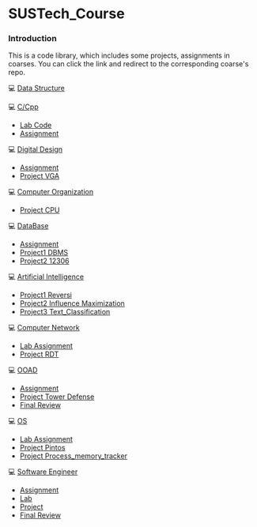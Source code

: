 # SUSTech_Course

### Introduction
This is a code library, which includes some projects, assignments in coarses. You can click the link and redirect to the corresponding coarse's repo.

:computer: [Data Structure](https://github.com/Fu188/SUSTech_Course/tree/master/CS203_Data_Structure)

:computer: [C/Cpp](https://github.com/Fu188/SUSTech_Course/tree/master/CS205_C-CPP)
  - [Lab Code](https://github.com/Fu188/SUSTech_Course/tree/master/CS205_C-CPP/Lab%20Codes)
  - [Assignment](https://github.com/Fu188/SUSTech_Course/tree/master/CS205_C-CPP/Assignment)
  
:computer: [Digital Design](https://github.com/Fu188/SUSTech_Course/tree/master/CS207_Digital_Design)
  - [Assignment](https://github.com/Fu188/SUSTech_Course/tree/master/CS207_Digital_Design/Assignment)
  - [Project VGA](https://github.com/Fu188/SUSTech_Course/tree/master/CS207_Digital_Design/VGA%20Project)
  
:computer: [Computer Organization](https://github.com/Fu188/SUSTech_Course/tree/master/CS202_Computer_Organization)
  - [Project CPU](https://github.com/Fu188/SUSTech_Course/tree/master/CS202_Computer_Organization/CPU)

:computer: [DataBase](https://github.com/Fu188/SUSTech_Course/tree/master/CS307_DataBase)
  - [Assignment](https://github.com/Fu188/SUSTech_Course/tree/master/CS307_DataBase/Assignment)
  - [Project1 DBMS](https://github.com/Fu188/SUSTech_Course/tree/master/CS307_DataBase/Project/Project1)
  - [Project2 12306](https://github.com/Fu188/SUSTech_Course/tree/master/CS307_DataBase/Project/Project2)

:computer: [Artificial Intelligence](https://github.com/Fu188/SUSTech_Course/tree/master/CS303_AI)
  - [Project1 Reversi](https://github.com/Fu188/SUSTech_Course/tree/master/CS303_AI/Reversi)
  - [Project2 Influence Maximization](https://github.com/Fu188/SUSTech_Course/tree/master/CS303_AI/Influence%20Maximization)
  - [Project3 Text_Classification](https://github.com/Fu188/SUSTech_Course/tree/master/CS303_AI/Text%20Classification)

:computer: [Computer Network](https://github.com/Fu188/SUSTech_Course/tree/master/CS305_Computer_Network)
  - [Lab Assignment](https://github.com/Fu188/SUSTech_Course/tree/master/CS305_Computer_Network)
  - [Project RDT](https://github.com/Fu188/RDT-ReliableDataTransfer)

:computer: [OOAD](https://github.com/Fu188/SUSTech_Course/tree/master/CS309_OOAD)
  - [Assignment](https://github.com/Fu188/SUSTech_Course/tree/master/CS309_OOAD)
  - [Project Tower Defense](https://github.com/Fu188/TowerDefense)
  - [Final Review](https://github.com/Fu188/SUSTech_Course/tree/master/CS309_OOAD/Review)

:computer: [OS](https://github.com/Fu188/SUSTech_Course/tree/master/CS302_OS)
  - [Lab Assignment](https://github.com/Fu188/SUSTech_Course/tree/master/CS302_OS/Report)
  - [Project Pintos](https://github.com/Fu188/Pintos)
  - [Project Process_memory_tracker](https://github.com/Fu188/process_memory_tracker)

:computer: [Software Engineer](https://github.com/Fu188/SUSTech_Course/tree/master/CS304_Software_Engineer)
  - [Assignment](https://github.com/Fu188/SUSTech_Course/tree/master/CS304_Software_Engineer/Assignment)
  - [Lab](https://github.com/Fu188/SUSTech_Course/tree/master/CS304_Software_Engineer/Lab)
  - [Project](https://github.com/Fu188/SUSTech_Course/tree/master/CS304_Software_Engineer/Project)
  - [Final Review](https://github.com/Fu188/SUSTech_Course/blob/master/CS304_Software_Engineer/Final%20Review.md)
